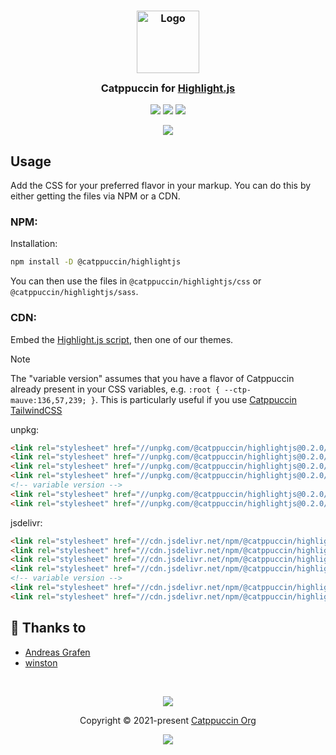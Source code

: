 <h3 align="center">
	<img src="https://raw.githubusercontent.com/catppuccin/catppuccin/main/assets/logos/exports/1544x1544_circle.png" width="100" alt="Logo"/><br/>
	<img src="https://raw.githubusercontent.com/catppuccin/catppuccin/main/assets/misc/transparent.png" height="30" width="0px"/>
	Catppuccin for <a href="https://github.com/highlightjs/highlight.js">Highlight.js</a>
	<img src="https://raw.githubusercontent.com/catppuccin/catppuccin/main/assets/misc/transparent.png" height="30" width="0px"/>
</h3>

<p align="center">
	<a href="https://github.com/catppuccin/highlightjs/stargazers"><img src="https://img.shields.io/github/stars/catppuccin/highlightjs?colorA=363a4f&colorB=b7bdf8&style=for-the-badge"></a>
	<a href="https://github.com/catppuccin/highlightjs/issues"><img src="https://img.shields.io/github/issues/catppuccin/highlightjs?colorA=363a4f&colorB=f5a97f&style=for-the-badge"></a>
	<a href="https://github.com/catppuccin/highlightjs/contributors"><img src="https://img.shields.io/github/contributors/catppuccin/highlightjs?colorA=363a4f&colorB=a6da95&style=for-the-badge"></a>
</p>

<p align="center">
	<img src="https://raw.githubusercontent.com/catppuccin/catppuccin/main/assets/misc/sample.png"/>
</p>

## Usage

Add the CSS for your preferred flavor in your markup. You can do this by either getting the files via NPM or a CDN.

### NPM:

Installation: 
```bash
npm install -D @catppuccin/highlightjs
```

You can then use the files in `@catppuccin/highlightjs/css` or `@catppuccin/highlightjs/sass`.

### CDN:

Embed the [Highlight.js script](https://highlightjs.org/download/), then one of our themes.

> [!NOTE]
> The "variable version" assumes that you have a flavor of Catppuccin already present in your CSS variables, e.g. `:root { --ctp-mauve:136,57,239; }`.
> This is particularly useful if you use [Catppuccin TailwindCSS](https://github.com/catppuccin/tailwindcss)

unpkg:
```html
<link rel="stylesheet" href="//unpkg.com/@catppuccin/highlightjs@0.2.0/css/catppuccin-mocha.css">
<link rel="stylesheet" href="//unpkg.com/@catppuccin/highlightjs@0.2.0/css/catppuccin-macchiato.css">
<link rel="stylesheet" href="//unpkg.com/@catppuccin/highlightjs@0.2.0/css/catppuccin-frappe.css">
<link rel="stylesheet" href="//unpkg.com/@catppuccin/highlightjs@0.2.0/css/catppuccin-latte.css">
<!-- variable version -->
<link rel="stylesheet" href="//unpkg.com/@catppuccin/highlightjs@0.2.0/css/catppuccin.variables.css">
<link rel="stylesheet" href="//unpkg.com/@catppuccin/highlightjs@0.2.0/css/catppuccin.variables.important.css">
```

jsdelivr:
```html
<link rel="stylesheet" href="//cdn.jsdelivr.net/npm/@catppuccin/highlightjs@0.2.0/css/catppuccin-mocha.css">
<link rel="stylesheet" href="//cdn.jsdelivr.net/npm/@catppuccin/highlightjs@0.2.0/css/catppuccin-macchiato.css">
<link rel="stylesheet" href="//cdn.jsdelivr.net/npm/@catppuccin/highlightjs@0.2.0/css/catppuccin-frappe.css">
<link rel="stylesheet" href="//cdn.jsdelivr.net/npm/@catppuccin/highlightjs@0.2.0/css/catppuccin-latte.css">
<!-- variable version -->
<link rel="stylesheet" href="//cdn.jsdelivr.net/npm/@catppuccin/highlightjs@0.2.0/css/catppuccin.variables.css">
<link rel="stylesheet" href="//cdn.jsdelivr.net/npm/@catppuccin/highlightjs@0.2.0/css/catppuccin.variables.important.css">
```

## 💝 Thanks to

- [Andreas Grafen](https://github.com/andreasgrafen)
- [winston](https://github.com/nekowinston)

&nbsp;

<p align="center">
	<img src="https://raw.githubusercontent.com/catppuccin/catppuccin/main/assets/footers/gray0_ctp_on_line.svg?sanitize=true" />
</p>

<p align="center">
	Copyright &copy; 2021-present <a href="https://github.com/catppuccin" target="_blank">Catppuccin Org</a>
</p>

<p align="center">
	<a href="https://github.com/catppuccin/catppuccin/blob/main/LICENSE"><img src="https://img.shields.io/static/v1.svg?style=for-the-badge&label=License&message=MIT&logoColor=d9e0ee&colorA=363a4f&colorB=b7bdf8"/></a>
</p>
